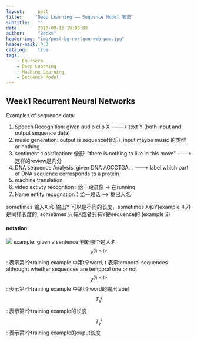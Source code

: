 ```yaml
---
layout:     post
title:     "Deep Learning —— Sequence Model 笔记"
subtitle:   ""
date:       2018-09-12 19:00:00
author:     "Becks"
header-img: "img/post-bg-nextgen-web-pwa.jpg"
header-mask: 0.3
catalog:    true
tags:
    - Coursera
    - Deep Learning
	- Machine Learning
    - Sequence Model
---
```


## Week1 Recurrent Neural Networks
Examples of sequence data:
                
1. Speech Recognition: given audio clip X ----> text Y (both input and output sequence data)
2.  music generation:  output is sequence(音乐), input maybe music 的类型 or nothing
3. sentiment classfication: 像影: "there is nothing to like in this move" ---> 这样的review是几分
4. DNA sequence Analysis:  given DNA AGCCTGA... ---> label which part of DNA sequence corresponds to a protein
5. machine translation
6. video activty recogntion : 给一段录像 -> 在running
7. Name entity recognation：给一段话 --> 挑出人名


sometimes 输入X 和 输出Y 可以是不同的长度，sometimes X和Y(example 4,7)是同样长度的, sometimes 只有X或者只有Y是sequence的 (example 2)

#### notation: 
[![](https://raw.githubusercontent.com/beckswu/beckswu.github.io/master/img/post/Deep%20Learning%20-%20Sequence%20Model%20note/week1pic1.png)](https://raw.githubusercontent.com/beckswu/beckswu.github.io/master/img/post/Deep%20Learning%20-%20Sequence%20Model%20note/week1pic1.png)
example: given a sentence 判断哪个是人名
$$x^{({i})<{t}>}$$:  表示第i个training example 中第t个word, t 表示temporal sequences althought whether sequences are temporal one or not
$$y^{({i})<{t}>}$$:  表示第i个training example 中第t个word的输出label
$$T_x^{i}$$:  表示第i个training example的长度
$$T_y^{i}$$:  表示第i个training example的ouput长度




